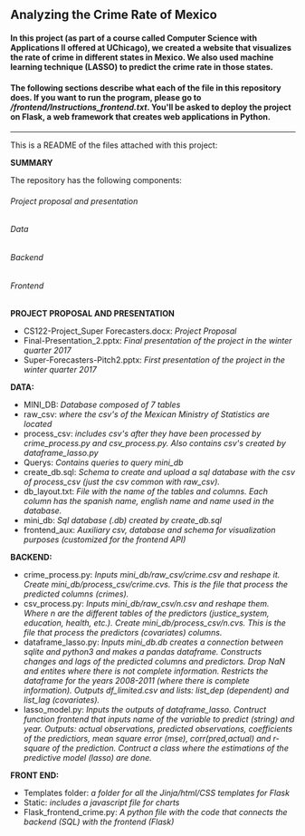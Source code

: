 ## Analyzing the Crime Rate of Mexico

#### In this project (as part of a course called Computer Science with Applications II offered at UChicago), we created a website that visualizes the rate of crime in different states in Mexico. We also used machine learning technique (LASSO) to predict the crime rate in those states.

#### The following sections describe what each of the file in this repository does. If you want to run the program, please go to */frontend/Instructions_frontend.txt*. You'll be asked to deploy the project on Flask, a web framework that creates web applications in Python.

----------------------------------------------------------

This is a README of the files attached with this project:

**SUMMARY**

The repository has the following components:

###### Project proposal and presentation
###### Data 
###### Backend
###### Frontend


**PROJECT PROPOSAL AND PRESENTATION**
- CS122-Project_Super Forecasters.docx:
*Project Proposal*
- Final-Presentation_2.pptx:
*Final presentation of the project in the winter quarter 2017*
- Super-Forecasters-Pitch2.pptx:
*First presentation of the project in the winter quarter 2017*

**DATA:**
- MINI_DB:
*Database composed of 7 tables*
- raw_csv:
*where the csv's of the Mexican Ministry of Statistics are located*
- process_csv: 
*includes csv's after they have been processed by crime_process.py and csv_process.py. Also contains csv's created by dataframe_lasso.py*
- Querys:
*Contains queries to query mini_db*
- create_db.sql:
*Schema to create and upload a sql database with the csv of process_csv (just the csv common with raw_csv).*
- db_layout.txt:
*File with the name of the tables and columns. Each column has the spanish name, english name and name used in the database.*
- mini_db:
*Sql database (.db) created by create_db.sql*
- frontend_aux:
*Auxiliary csv, database and schema for visualization purposes (customized for the frontend API)*

**BACKEND:**
- crime_process.py:
*Inputs mini_db/raw_csv/crime.csv and reshape it. Create mini_db/process_csv/crime.cvs. This is the file that process the predicted columns (crimes).*
- csv_process.py:
*Inputs mini_db/raw_csv/n.csv and reshape them. Where n are the different tables of the predictors (justice_system, education, health, etc.). Create mini_db/process_csv/n.cvs. This is the file that process the predictors (covariates) columns.*
- dataframe_lasso.py:
*Inputs mini_db.db creates a connection between sqlite and python3 and makes a pandas dataframe. Constructs changes and lags of the predicted columns and predictors. Drop NaN and entites where there is not complete information. Restricts the dataframe for the years 2008-2011 (where there is complete information). Outputs df_limited.csv and lists: list_dep (dependent) and list_lag (covariates).*
- lasso_model.py:
*Inputs the outputs of dataframe_lasso. 
Contruct function frontend that inputs name of the variable to predict (string) and year. Outputs: actual observations, predicted observations, coefficients of the predictiors, mean square error (mse), corr(pred,actual) and r-square of the prediction.
Contruct a class where the estimations of the predictive model (lasso) are done.*

**FRONT END:**
- Templates folder: *a folder for all the Jinja/html/CSS templates for Flask*
- Static: *includes a javascript file for charts*
- Flask_frontend_crime.py: *A python file with the code that connects the backend (SQL) with the frontend (Flask)*
